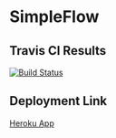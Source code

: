 # SimpleFlow

## Travis CI Results

[![Build Status](https://travis-ci.com/graysonm23/SimpleFlow.svg?branch=master)](https://travis-ci.com/graysonm23/SimpleFlow)

## Deployment Link 
[Heroku App](https://simpleflow-aarg.herokuapp.com/)
